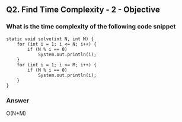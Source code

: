 ## Q2. Find Time Complexity - 2 - Objective

### What is the time complexity of the following code snippet

```
static void solve(int N, int M) {
    for (int i = 1; i <= N; i++) {
        if (N % i == 0)
            System.out.println(i);
    }
    for (int i = 1; i <= M; i++) {
        if (M % i == 0)
            System.out.println(i);
    }
}
```

### Answer
O(N+M)
